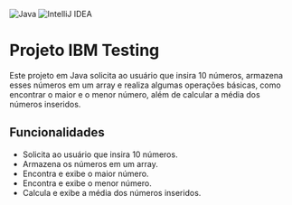 
![Java](https://img.shields.io/badge/Java-ED8B00?style=for-the-badge&logo=java&logoColor=white)
![IntelliJ IDEA](https://img.shields.io/badge/IntelliJ-000000?style=for-the-badge&logo=intellij-idea&logoColor=white)

# Projeto IBM Testing

Este projeto em Java solicita ao usuário que insira 10 números, armazena esses números em um array e realiza algumas operações básicas, como encontrar o maior e o menor número, além de calcular a média dos números inseridos.

## Funcionalidades

- Solicita ao usuário que insira 10 números.
- Armazena os números em um array.
- Encontra e exibe o maior número.
- Encontra e exibe o menor número.
- Calcula e exibe a média dos números inseridos.
